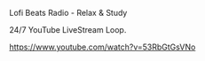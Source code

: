 Lofi Beats Radio - Relax & Study

24/7 YouTube LiveStream Loop.

https://www.youtube.com/watch?v=53RbGtGsVNo
